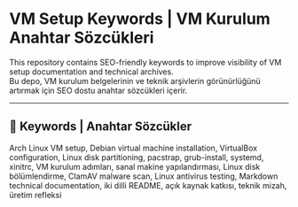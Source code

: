 # VM Setup Keywords | VM Kurulum Anahtar Sözcükleri

This repository contains SEO-friendly keywords to improve visibility of VM setup documentation and technical archives.  
Bu depo, VM kurulum belgelerinin ve teknik arşivlerin görünürlüğünü artırmak için SEO dostu anahtar sözcükleri içerir.

---

## 🔑 Keywords | Anahtar Sözcükler

Arch Linux VM setup, Debian virtual machine installation, VirtualBox configuration, Linux disk partitioning, pacstrap, grub-install, systemd, xinitrc, VM kurulum adımları, sanal makine yapılandırması, Linux disk bölümlendirme, ClamAV malware scan, Linux antivirus testing, Markdown technical documentation, iki dilli README, açık kaynak katkısı, teknik mizah, üretim refleksi
